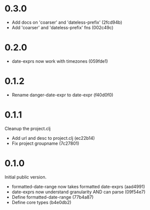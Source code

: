 # 0.3.0

 - Add docs on 'coarser' and 'dateless-prefix' (2fcd94b)
 - Add 'coarser' and 'dateless-prefix' fns (002c49c)

# 0.2.0

 - date-exprs now work with timezones (059fde1)

# 0.1.2

 - Rename danger-date-expr to date-expr (f40d0f0)

# 0.1.1

Cleanup the project.clj

 - Add url and desc to project.clj (ec22b14)
 - Fix project groupname (7c27801)

# 0.1.0

Initial public version.

 - formatted-date-range now takes formatted date-exprs (aad4991)
 - date-exprs now understand granularity AND can parse (09f54e7)
 - Define formatted-date-range (77b4a87)
 - Define core types (b4e0db2)
